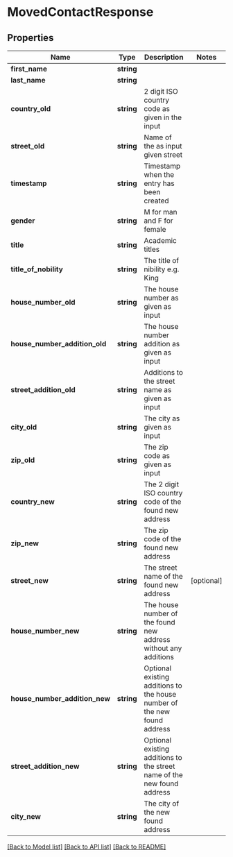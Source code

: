 # MovedContactResponse

## Properties
Name | Type | Description | Notes
------------ | ------------- | ------------- | -------------
**first_name** | **string** |  | 
**last_name** | **string** |  | 
**country_old** | **string** | 2 digit ISO country code as given in the input | 
**street_old** | **string** | Name of the as input given street | 
**timestamp** | **string** | Timestamp when the entry has been created | 
**gender** | **string** | M for man and F for female | 
**title** | **string** | Academic titles | 
**title_of_nobility** | **string** | The title of nibility e.g. King | 
**house_number_old** | **string** | The house number as given as input | 
**house_number_addition_old** | **string** | The house number addition as given as input | 
**street_addition_old** | **string** | Additions to the street name as given as input | 
**city_old** | **string** | The city as given as input | 
**zip_old** | **string** | The zip code as given as input | 
**country_new** | **string** | The 2 digit ISO country code of the found new address | 
**zip_new** | **string** | The zip code of the found new address | 
**street_new** | **string** | The street name of the found new address | [optional] 
**house_number_new** | **string** | The house number of the found new address without any additions | 
**house_number_addition_new** | **string** | Optional existing additions to the house number of the new found address | 
**street_addition_new** | **string** | Optional existing additions to the street name of the new found address | 
**city_new** | **string** | The city of the new found address | 

[[Back to Model list]](../README.md#documentation-for-models) [[Back to API list]](../README.md#documentation-for-api-endpoints) [[Back to README]](../README.md)


